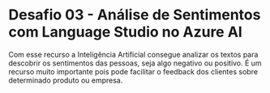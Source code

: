 # Desafio 03 - Análise de Sentimentos com Language Studio no Azure AI

Com esse recurso a Inteligência Artificial consegue analizar os textos para descobrir os sentimentos das pessoas, seja algo negativo ou positivo. É um recurso muito importante pois pode facilitar o feedback dos clientes sobre determinado produto ou empresa.